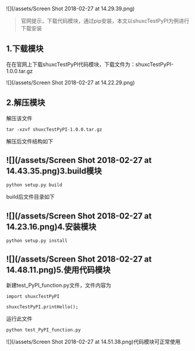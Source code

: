 ![](/assets/Screen Shot 2018-02-27 at 14.29.39.png)

> 官网提示，下载代码模块，通过pip安装，本文以shuxcTestPyPI为例进行下载安装

## 1.下载模块

在在官网上下载shuxcTestPyPI代码模块，下载文件为：shuxcTestPyPI-1.0.0.tar.gz

![](/assets/Screen Shot 2018-02-27 at 14.22.29.png)

## 2.解压模块

解压该文件

```
tar -xzvf shuxcTestPyPI-1.0.0.tar.gz
```

解压后文件结构如下

## ![](/assets/Screen Shot 2018-02-27 at 14.43.35.png)3.build模块

```
python setup.py build
```

build后文件目录如下

## ![](/assets/Screen Shot 2018-02-27 at 14.23.16.png)4.安装模块

```
python setup.py install
```

## ![](/assets/Screen Shot 2018-02-27 at 14.48.11.png)5.使用代码模块

新建test\_PyPI\_function.py文件，文件内容为

```
import shuxcTestPyPI

shuxcTestPyPI.printHello();
```

 运行此文件

```
python test_PyPI_function.py
```

![](/assets/Screen Shot 2018-02-27 at 14.51.38.png)代码模块可正常使用

